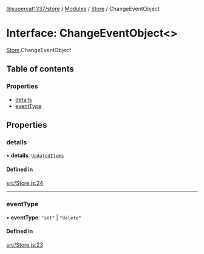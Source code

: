 [@supercat1337/store](../README.md) / [Modules](../modules.md) / [Store](../modules/Store.md) / ChangeEventObject

# Interface: ChangeEventObject\<\>

[Store](../modules/Store.md).ChangeEventObject

## Table of contents

### Properties

- [details](Store.ChangeEventObject.md#details)
- [eventType](Store.ChangeEventObject.md#eventtype)

## Properties

### details

• **details**: [`UpdatedItems`](../modules/Store.md#updateditems)

#### Defined in

[src/Store.js:24](https://github.com/supercat911/store/blob/b4bf59eee75c36911e4b4bce8b19bb05b373858d/src/Store.js#L24)

___

### eventType

• **eventType**: ``"set"`` \| ``"delete"``

#### Defined in

[src/Store.js:23](https://github.com/supercat911/store/blob/b4bf59eee75c36911e4b4bce8b19bb05b373858d/src/Store.js#L23)
